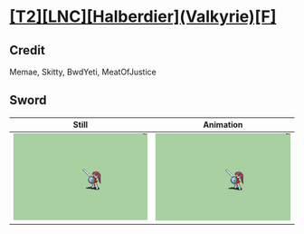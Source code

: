 # [\[T2\]\[LNC\]\[Halberdier\]\(Valkyrie\)\[F\]](../)

## Credit

Memae, Skitty, BwdYeti, MeatOfJustice
	
## Sword

| Still | Animation |
| :---: | :-------: |
| ![Sword still](./Sword_000.png) | ![Sword animation](./Sword.gif) |
